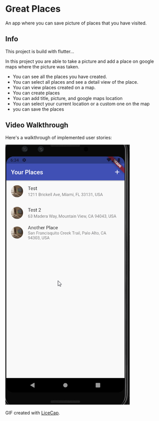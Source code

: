# Great Places

An app where you can save picture of places that you have visited.

## Info

This project is build with flutter...

In this project you are able to take a picture and add a place on google maps where the picture was taken.

- You can see all the places you have created.
- You can select all places and see a detail view of the place.
- You can view places created on a map.
- You can create places
- You can add title, picture, and google maps location
- You can select your current location or a custom one on the map
- you can save the places

## Video Walkthrough

Here's a walkthrough of implemented user stories:

<img src='app_walkthrough.gif' title='Video Walkthrough' width='' alt='Video Walkthrough' />

GIF created with [LiceCap](http://www.cockos.com/licecap/). 
